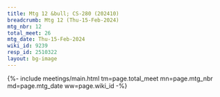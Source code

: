 ```yaml
---
title: Mtg 12 &bull; CS-280 (202410)
breadcrumb: Mtg 12 (Thu-15-Feb-2024)
mtg_nbr: 12
total_meet: 26
mtg_date: Thu-15-Feb-2024
wiki_id: 9239
resp_id: 2510322
layout: bg-image
---
```


{%- include meetings/main.html
    tm=page.total_meet
    mn=page.mtg_nbr
    md=page.mtg_date
    ww=page.wiki_id
-%}
